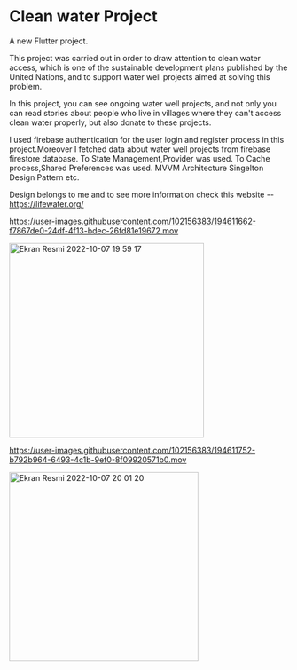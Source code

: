 # Clean water Project

A new Flutter project.

This project was carried out in order to draw attention to clean water access, which is one of the sustainable development plans published by the United Nations, and to support water well projects aimed at solving this problem.

In this project, you can see ongoing water well projects, and not only you can read stories about people who live in villages where they can't access clean water properly, but also donate to these projects.

I used firebase authentication for the user login and register process in this project.Moreover I fetched data about water well projects from firebase firestore database.
To State Management,Provider was used.
To Cache process,Shared Preferences was used.
MVVM Architecture
Singelton Design Pattern etc.


Design belongs to me and to see more information check this website -- https://lifewater.org/ 


https://user-images.githubusercontent.com/102156383/194611662-f7867de0-24df-4f13-bdec-26fd81e19672.mov

<img width="351" alt="Ekran Resmi 2022-10-07 19 59 17" src="https://user-images.githubusercontent.com/102156383/194611692-308125fd-10fe-4089-9037-25372a2e9787.png">


https://user-images.githubusercontent.com/102156383/194611752-b792b964-6493-4c1b-9ef0-8f09920571b0.mov

<img width="341" alt="Ekran Resmi 2022-10-07 20 01 20" src="https://user-images.githubusercontent.com/102156383/194611826-5fdda4b3-de6e-4525-913e-461f4dccd609.png">
